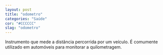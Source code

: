 ```yaml
---
layout: post
title: "odometro"
categories: "Saúde"
cor: "#CCCCCC"
slag: "odometro"
---
```

Instrumento que mede a distância percorrida por um veículo. É comumente utilizado em automóveis para monitorar a quilometragem.
